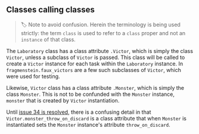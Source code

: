 ## Classes calling classes

> :label: Note to avoid confusion. 
> Herein the terminology is being used strictly: 
> the term `class` is used to refer to a `class` proper and not an `instance` of that class.

The `Laboratory` class has a class attribute `.Victor`,
which is simply the class `Victor`, unless a subclass of `Victor` is passed.
This class will be called to create a `Victor` instance for each task within the `Laboratory` instance.
In `fragmenstein.faux_victors` are a few such subclasses of `Victor`, which were used for testing.

Likewise, `Victor` class has a class attribute `.Monster`, which is simply the class `Monster`.
This is not to be confunded with the `Monster` instance, `monster` that is created by `Victor` instantiation.

Until [issue 34 is resolved](https://github.com/matteoferla/Fragmenstein/issues/34),
there is a confusing detail in that `Victor.monster_throw_on_discard` is a class attribute 
that when `Monster` is instantiated sets the `Monster` instance's attribute `throw_on_discard`.

